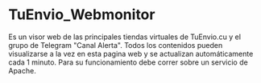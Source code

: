 # TuEnvio_Webmonitor
Es un visor web de las principales tiendas virtuales de TuEnvio.cu y el grupo de Telegram "Canal Alerta". Todos los contenidos pueden visualizarse a la vez en esta pagina web y se actualizan automáticamente cada 1 minuto. Para su funcionamiento debe correr sobre un servicio de Apache. 
